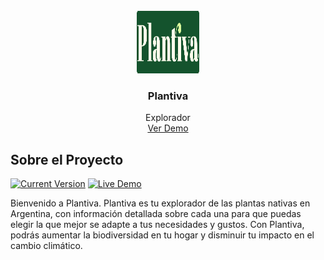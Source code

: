 
<!-- PROJECT LOGO -->
<br />
<div align="center">
  <a href="https://github.com/No-Country/S5-G7">
    <img src="https://github.com/No-Country/S5-G7/blob/dev-front/src/assets/logo.svg" alt="Logo" width="100" height="100">
  </a>

<h3 align="center">Plantiva</h3>

  <p align="center">
    Explorador
    <br />
    <a href="https://s5-g7-production.up.railway.app/">Ver Demo</a>
  </p>
</div>

<!-- ABOUT THE PROJECT -->
## Sobre el Proyecto

[![Current Version](https://img.shields.io/badge/version-1.0-green.svg)](https://github.com/No-Country/S5-G7) 
[![Live Demo](https://img.shields.io/badge/demo-online-green.svg)](https://s5-g7-production.up.railway.app/)

Bienvenido a Plantiva. Plantiva es tu explorador de las plantas nativas en Argentina, con información detallada sobre cada una para que puedas elegir la que mejor se adapte a tus necesidades y gustos. Con Plantiva, podrás aumentar la biodiversidad en tu hogar y disminuir tu impacto en el cambio climático.
